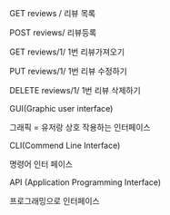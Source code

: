 GET reviews / 리뷰 목록

POST reviews/ 리뷰등록

GET reviews/1/ 1번 리뷰가져오기

PUT reviews/1/ 1번 리뷰 수정하기

DELETE reviews/1/ 1번 리뷰 삭제하기



GUI(Graphic user interface)

그래픽 = 유저랑 상호 작용하는 인터페이스 

CLI(Commend Line Interface)

명령어 인터 페이스 



API (Application Programming Interface)

프로그래밍으로 인터페이스